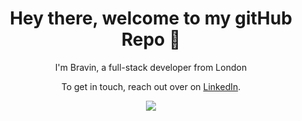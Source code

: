 <h1 align="center">Hey there, welcome to my gitHub Repo 👋</h1>

<p align='center'>
 I'm Bravin, a full-stack developer from London
</p>

<p align='center'>To get in touch, reach out over on <a href="www.linkedin.com/in/bravint">LinkedIn</a>.</p>
  
<p align="center">
  <img src="https://github-readme-stats.vercel.app/api?username=bravint&show_icons=true&theme=github_dark&hide=contribs,stars&hide-border=true" />
</p>

